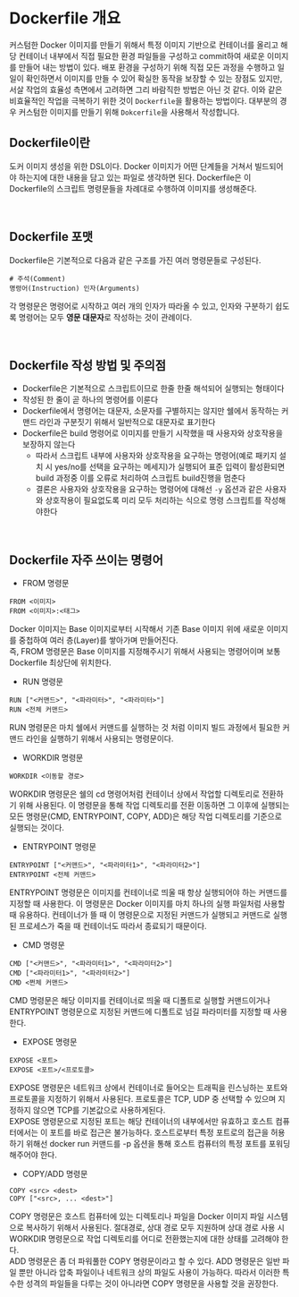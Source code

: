 # Dockerfile 개요 

커스텀한 Docker 이미지를 만들기 위해서 특정 이미지 기반으로 컨테이너를 올리고 해당 컨테이너 내부에서 직접 필요한 환경 파일들을 구성하고 commit하여 새로운 이미지를 만들어 내는 방법이 있다. 배포 환경을 구성하기 위해 직접 모든 과정을 수행하고 일일이 확인하면서 이미지를 만들 수 있어 확실한 동작을 보장할 수 있는 장점도 있지만, 서살 작업의 효율성 측면에서 고려하면 그리 바람직한 방법은 아닌 것 같다. 이와 같은 비효율적인 작업을 극복하기 위한 것이 `Dockerfile`을 활용하는 방법이다. 
대부분의 경우 커스텀한 이미지를 만들기 위해 `Dokcerfile`을 사용해서 작성합니다.

## Dockerfile이란

도커 이미지 생성을 위한 DSL이다. Docker 이미지가 어떤 단계들을 거쳐서 빌드되어야 하는지에 대한 내용을 담고 있는 파일로 생각하면 된다. Dockerfile은 이 Dockerfile의 스크립트 명령문들을 차례대로 수행하여 이미지를 생성해준다.

<br>

## Dockerfile 포맷

Dockerfile은 기본적으로 다음과 같은 구조를 가진 여러 명령문들로 구성된다.

```
# 주석(Comment)
명령어(Instruction) 인자(Arguments)
```
각 명령문은 명령어로 시작하고 여러 개의 인자가 따라올 수 있고, 인자와 구분하기 쉽도록 명령어는 모두 **영문 대문자**로 작성하는 것이 관례이다.


<br>

## Dockerfile 작성 방법 및 주의점

- Dockerfile은 기본적으로 스크립트이므로 한줄 한줄 해석되어 실행되는 형태이다
- 작성된 한 줄이 곧 하나의 명령어를 이룬다
- Dockerfile에서 명령어는 대문자, 소문자를 구별하지는 않지만 쉘에서 동작하는 커맨드 라인과 구분짓기 위해서 일반적으로 대문자로 표기한다
- Dockerfile은 build 명령어로 이미지를 만들기 시작했을 때 사용자와 상호작용을 보장하지 않는다
  - 따라서 스크립트 내부에 사용자와 상호작용을 요구하는 명령어(예로 패키지 설치 시 yes/no를 선택을 요구하는 메세지)가 실행되어 표준 입력이 활성환되면 build 과정중 이를 오류로 처리하여 스크립트 build진행을 멈춘다
  - 결론은 사용자와 상호작용을 요구하는 명령어에 대해선 `-y` 옵션과 같은 사용자와 상호작용이 필요없도록 미리 모두 처리하는 식으로 명령 스크립트를 작성해야한다

<br>

## Dockerfile 자주 쓰이는 명령어

- FROM 명령문
```
FROM <이미지>
FROM <이미지>:<태그>
```
Docker 이미지는 Base 이미지로부터 시작해서 기존 Base 이미지 위에 새로운 이미지를 중첩하여 여러 층(Layer)를 쌓아가며 만들어진다.    
즉, FROM 명령문은 Base 이미지를 지정해주시기 위해서 사용되는 명령어이며 보통 Dockerfile 최상단에 위치한다.

- RUN 명령문
```
RUN ["<커맨드>", "<파라미터>", "<파라미터>"]
RUN <전체 커맨드>
```

RUN 명령문은 마치 쉘에서 커맨드를 실행하는 것 처럼 이미지 빌드 과정에서 필요한 커맨드 라인을 실행하기 위해서 사용되는 명령문이다. 

- WORKDIR 명령문
```
WORKDIR <이동할 경로>
```

WORKDIR 명령문은 쉘의 cd 명령어처럼 컨테이너 상에서 작업할 디렉토리로 전환하기 위해 사용된다. 이 명령문을 통해 작업 디렉토리를 전환 이동하면 그 이후에 실행되는 모든 명령문(CMD, ENTRYPOINT, COPY, ADD)은 해당 작업 디렉토리를 기준으로 실행되는 것이다.

- ENTRYPOINT 명령문
```
ENTRYPOINT ["<커맨드>", "<파라미터1>", "<파라미터2>"]
ENTRYPOINT <전체 커맨드>
```

ENTRYPOINT 명령문은 이미지를 컨테이너로 띄울 때 항상 실행되어야 하는 커맨드를 지정할 때 사용한다. 이 명령문은 Docker 이미지를 마치 하나의 실행 파일처럼 사용할 때 유용하다. 컨테이너가 뜰 때 이 명령문으로 지정된 커맨드가 실행되고 커맨드로 실행된 프로세스가 죽을 때 컨테이너도 따라서 종료되기 때문이다.

- CMD 명령문
```
CMD ["<커맨드>", "<파라미터1>", "<파라미터2>"]
CMD ["<파라미터1>", "<파라미터2>"]
CMD <쩐체 커맨드>
```

CMD 명령문은 해당 이미지를 컨테이너로 띄울 때 디폴트로 실행할 커맨드이거나 ENTRYPOINT 명령문으로 지정된 커맨드에 디폴트로 넘길 파라미터를 지정할 때 사용한다. 

- EXPOSE 명령문

```
EXPOSE <포트>
EXPOSE <포트>/<프로토콜>
```

EXPOSE 명령문은 네트워크 상에서 컨테이너로 들어오는 트래픽을 린스닝하는 포트와 프로토콜을 지정하기 위해서 사용된다. 프로토콜은 TCP, UDP 중 선택할 수 있으며 지정하지 않으면 TCP를 기본값으로 사용하게된다.    
EXPOSE 명령문으로 지정된 포트는 해당 컨테이너의 내부에서만 유효하고 호스트 컴퓨터에서는 이 포트를 바로 접근은 불가능하다. 호스트로부터 특정 포트로의 접근을 허용하기 위해선 docker run 커맨드를 -p 옵션을 통해 호스트 컴퓨터의 특정 포트를 포워딩해주어야 한다.

- COPY/ADD 명령문

```
COPY <src> <dest>
COPY ["<src>, ... <dest>"]
```

COPY 명령문은 호스트 컴퓨터에 있는 디렉토리나 파일을 Docker 이미지 파일 시스템으로 복사하기 위해서 사용된다. 절대경로, 상대 경로 모두 지원하며 상대 경로 사용 시 WORKDIR 명령문으로 작업 디렉토리를 어디로 전환했는지에 대한 상태를 고려해야 한다.    
ADD 명령문은 좀 더 파워풀한 COPY 명령문이라고 할 수 있다. ADD 명령문은 일반 파일 뿐만 아니라 압축 파일이나 네트워크 상의 파일도 사용이 가능하다. 따라서 이러한 특수한 성격의 파일들을 다루는 것이 아니라면 COPY 명령문을 사용할 것을 권장한다.
